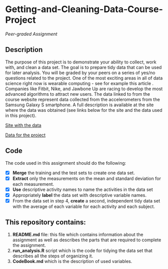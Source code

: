 # Getting-and-Cleaning-Data-Course-Project
*Peer-graded Assignment*

## Description
The purpose of this project is to demonstrate your ability to collect, work with, and clean a data set. The goal is to prepare tidy data that can be used for later analysis. You will be graded by your peers on a series of yes/no questions related to the project. 
One of the most exciting areas in all of data science right now is wearable computing - see for example this article . Companies like Fitbit, Nike, and Jawbone Up are racing to develop the most advanced algorithms to attract new users. The data linked to from the course website represent data collected from the accelerometers from the Samsung Galaxy S smartphone. A full description is available at the site where the data was obtained (see links below for the site and the data used in this project).

[Site with the data](http://archive.ics.uci.edu/ml/datasets/Human+Activity+Recognition+Using+Smartphones)

[Data for the project](https://d396qusza40orc.cloudfront.net/getdata%2Fprojectfiles%2FUCI%20HAR%20Dataset.zip)

## Code
The code used in this assignment should do the following:
- [x] **Merge** the training and the test sets to create one data set.
- [x] **Extract** only the measurements on the mean and standard deviation for each measurement.
- [x] **Use** descriptive activity names to name the activities in the data set
- [x] Appropriately **label** the data set with descriptive variable names.
- [x] From the data set in step 4, **create** a second, independent tidy data set with the average of each variable for each activity and each subject.

## This repository contains:
1. **README.md** file: this file which contains information about the assignment as well as describes the parts that
    are required to complete the assignment.
2. **run_analysis.R** script which is the code for tidying the data set that describes all the steps of organizing it.
3. **CodeBook.md** which is the description of used variables.

